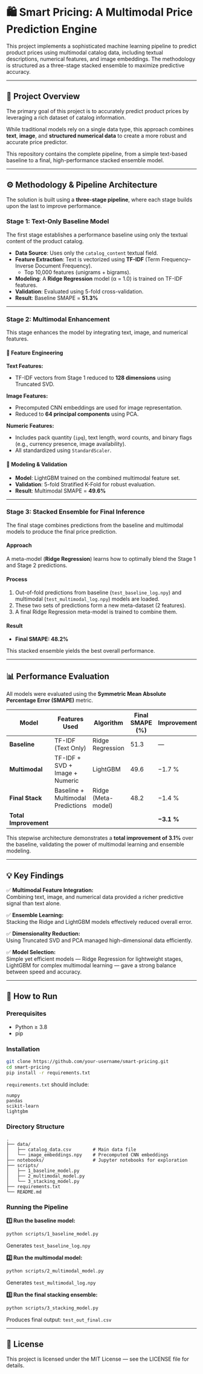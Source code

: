 # 🛍 Smart Pricing: A Multimodal Price Prediction Engine

This project implements a sophisticated machine learning pipeline to predict product prices using multimodal catalog data, including textual descriptions, numerical features, and image embeddings. The methodology is structured as a three-stage stacked ensemble to maximize predictive accuracy.

---

## 📜 Project Overview

The primary goal of this project is to accurately predict product prices by leveraging a rich dataset of catalog information.

While traditional models rely on a single data type, this approach combines **text**, **image**, and **structured numerical data** to create a more robust and accurate price predictor.

This repository contains the complete pipeline, from a simple text-based baseline to a final, high-performance stacked ensemble model.

---

## ⚙️ Methodology & Pipeline Architecture

The solution is built using a **three-stage pipeline**, where each stage builds upon the last to improve performance.

### Stage 1: Text-Only Baseline Model

The first stage establishes a performance baseline using only the textual content of the product catalog.

- **Data Source**: Uses only the `catalog_content` textual field.
- **Feature Extraction**: Text is vectorized using **TF-IDF** (Term Frequency–Inverse Document Frequency).
  - Top 10,000 features (unigrams + bigrams).
- **Modeling**: A **Ridge Regression** model (α = 1.0) is trained on TF-IDF features.
- **Validation**: Evaluated using 5-fold cross-validation.
- **Result**: Baseline SMAPE = **51.3%**

---

### Stage 2: Multimodal Enhancement

This stage enhances the model by integrating text, image, and numerical features.

#### 🔹 Feature Engineering

**Text Features:**
- TF-IDF vectors from Stage 1 reduced to **128 dimensions** using Truncated SVD.

**Image Features:**
- Precomputed CNN embeddings are used for image representation.
- Reduced to **64 principal components** using PCA.

**Numeric Features:**
- Includes pack quantity (`ipq`), text length, word counts, and binary flags (e.g., currency presence, image availability).
- All standardized using `StandardScaler`.

#### 🔹 Modeling & Validation

- **Model**: LightGBM trained on the combined multimodal feature set.
- **Validation**: 5-fold Stratified K-Fold for robust evaluation.
- **Result**: Multimodal SMAPE = **49.6%**

---

### Stage 3: Stacked Ensemble for Final Inference

The final stage combines predictions from the baseline and multimodal models to produce the final price prediction.

#### Approach

A meta-model (**Ridge Regression**) learns how to optimally blend the Stage 1 and Stage 2 predictions.

#### Process

1. Out-of-fold predictions from baseline (`test_baseline_log.npy`) and multimodal (`test_multimodal_log.npy`) models are loaded.
2. These two sets of predictions form a new meta-dataset (2 features).
3. A final Ridge Regression meta-model is trained to combine them.

#### Result

- **Final SMAPE: 48.2%**

This stacked ensemble yields the best overall performance.

---

## 📊 Performance Evaluation

All models were evaluated using the **Symmetric Mean Absolute Percentage Error (SMAPE)** metric.

| Model | Features Used | Algorithm | Final SMAPE (%) | Improvement |
|-------|---------------|-----------|-----------------|-------------|
| **Baseline** | TF-IDF (Text Only) | Ridge Regression | 51.3 | — |
| **Multimodal** | TF-IDF + SVD + Image + Numeric | LightGBM | 49.6 | −1.7 % |
| **Final Stack** | Baseline + Multimodal Predictions | Ridge (Meta-model) | 48.2 | −1.4 % |
| **Total Improvement** | | | | **−3.1 %** |

This stepwise architecture demonstrates a **total improvement of 3.1%** over the baseline, validating the power of multimodal learning and ensemble modeling.

---

## 💡 Key Findings

✅ **Multimodal Feature Integration:**  
Combining text, image, and numerical data provided a richer predictive signal than text alone.

✅ **Ensemble Learning:**  
Stacking the Ridge and LightGBM models effectively reduced overall error.

✅ **Dimensionality Reduction:**  
Using Truncated SVD and PCA managed high-dimensional data efficiently.

✅ **Model Selection:**  
Simple yet efficient models — Ridge Regression for lightweight stages, LightGBM for complex multimodal learning — gave a strong balance between speed and accuracy.

---

## 🚀 How to Run

### Prerequisites

- Python ≥ 3.8
- pip

### Installation
```bash
git clone https://github.com/your-username/smart-pricing.git
cd smart-pricing
pip install -r requirements.txt
```

`requirements.txt` should include:
```
numpy
pandas
scikit-learn
lightgbm
```

### Directory Structure
```
.
├── data/
│   ├── catalog_data.csv        # Main data file
│   └── image_embeddings.npy    # Precomputed CNN embeddings
├── notebooks/                  # Jupyter notebooks for exploration
├── scripts/
│   ├── 1_baseline_model.py
│   ├── 2_multimodal_model.py
│   └── 3_stacking_model.py
├── requirements.txt
└── README.md
```

### Running the Pipeline

**1️⃣ Run the baseline model:**
```bash
python scripts/1_baseline_model.py
```

Generates `test_baseline_log.npy`

**2️⃣ Run the multimodal model:**
```bash
python scripts/2_multimodal_model.py
```

Generates `test_multimodal_log.npy`

**3️⃣ Run the final stacking ensemble:**
```bash
python scripts/3_stacking_model.py
```

Produces final output: `test_out_final.csv`

---

## 📄 License

This project is licensed under the MIT License — see the LICENSE file for details.
